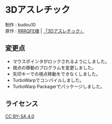 # 3Dアスレチック
制作 : budou10  
原作 : [RRRQFE様](https://scratch.mit.edu/users/RRRQFE/) | [「3Dアスレチック」](https://scratch.mit.edu/projects/642103298/)  
## 変更点
- マウスポインタがロックされるようにしました。
- 視点の移動のプログラムを変更しました。
- 矢印キーでの視点移動をできなくしました。
- TurboWarpでコンパイルしました。
- TurboWarp Packagerでパッケージしました。
## ライセンス
[CC BY-SA 4.0](https://creativecommons.org/licenses/by-sa/4.0/)